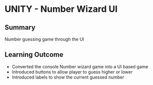 # UNITY - Number Wizard UI

## Summary
Number guessing game through the UI

## Learning Outcome
 - Converted the console Number wizard game into a UI based game
 - Introduced buttons to allow player to guess higher or lower
 - Introduced labels to show the current guessed number
